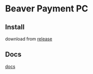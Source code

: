 # Beaver Payment PC

## Install 

download from [release](https://github.com/beaver-payment/beaver-payment-pc/releases)

## Docs

[docs](https://beaverpayment.com/)
